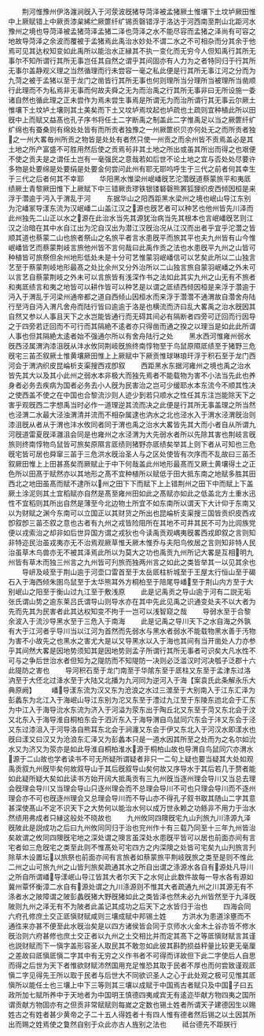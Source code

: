 <!-- { "loadSidebar": true } -->
　　荆河惟豫州伊洛瀍涧旣入于河荥波旣猪导菏泽被孟猪厥土惟壤下土坟垆厥田惟中上厥赋错上中厥贡漆枲絺纻厥篚纤纩锡贡磬错浮于洛达于河西南至荆山北距河水豫州之境也导菏泽被孟猪菏泽孟猪二泽也菏泽之水不能尽容而孟猪之泽尚有可容之地故导菏泽之余波而覆被于孟猪焉此禹治水妙处不谓二水之不可相杂而分其余于他焉可见其达权知变如此禹所以能治水正縁其不执一变化而无穷今人但知禹行其所无事尔不知所谓行其所无事岂任其自然之谓乎其间固亦有人力为之者特同归于行其所无事尔盖静观义理之当然循理而行未尝容一毫之私此便是行其所无事江河之分而为九菏之被于孟猪以至于龙门之凿皆行其所无事也何则理所当分理所当被理所当凿顺行此理而不为私焉非无事而何故夫舜之无为而治禹之行其所无事非曰无所设施一委诸自然也循此理之正未尝作为焉未尝生事焉是所谓无为而治所谓行其无事云尔厥土惟壤下土坟垆土壤则其土美矣而下土又坟垆焉坟起也垆疏也土疏则宜种植此所以田旣中上而赋又益髙也孔子序书将任土二字断禹之制盖此二字惟禹足以当之厥篚纤纩纩绵也有蚕桑则有绵处处皆有而所贡者独豫之一州厥篚织贝亦何处无之而所贡者独之一州大畧毎州所贡之物皆是处处有者然只使一州贡之而余州皆不贡焉盖必是其土地之所产富盛不可胜用然后使之贡焉茍非其土地之所出或虽其所出而得之也艰便不使之贡夫是之谓任土岂有一毫强民之意哉若如后世不论土地之宜与否处处尽要许多物是处要绵是处要绢是处要金何尝问此州有耶无耶呜呼生于三代之前者何其幸生于三代之后者何其不幸耶
　　华阳黑水惟梁州岷嶓旣艺沱濳旣道蔡蒙旅平和夷厎绩厥土青黎厥田惟下上厥赋下中三错厥贡璆铁银镂砮磬熊罴狐狸织皮西倾因桓是来浮于濳逾于沔入于渭乱于河
　　东据华山之阳西距黑水梁州之境也岷山导江东别为沱嶓冡导漾东流为汉岷嶓二山盖江汉之源也旣艺者可以种艺也他州皆先川泽而此州独先二山正以水之源在此治水当先其源犹治病当先其根本也言岷嶓旣艺则江汉之治暗在其中水自江出为沱自汉出为潜江汉旣治况从江汉而出者乎宜乎沱濳之皆顺其道也蔡蒙二山也旅者祭山之名旅平者言水患旣平而旅其平也夫九州皆有山今惟岷嶓皆艺而蔡蒙荆岐言旅他州皆不言何哉曰此禹作贡之法也水患旣平九州之山皆可种植皆可旅祭但余州地形低处未是十分可艺惟蒙羽岷嶓信可以艺矣此所以二山独言艺至于蔡蒙荆岐地形最髙之处比余州又分外治所以二山独言旅自蒙羽岷嶓之外未可以言艺自蔡蒙荆岐之外未可以言旅皆有浅深作书之法如此其实九州之山无有不旅者和夷厎绩言和夷之地皆可以耕作皆可以种艺是以谓之厎绩西倾因桓是来浮于濳逾于沔入于渭乱于河梁州通帝都之道自西倾山因桓水而来浮于濳濳不通渭故自濳舍舟陆行至沔自沔入渭凡舍舟而陆行皆曰逾逾于洛是也横流而济曰乱大畧禹之治水旣因其自然又参以人事且天下之水岂能皆通行而无碍其间必有隔断者四旁可迂回而行因导之于四旁若迂回而不可行而其隔絶不逺者亦只得凿而通之揆之以理当是如此此所谓人事也但其隔絶太逺者始不强通尔所以有舍舟陆行之处
　　黑水西河惟雍州弱水旣西泾属渭汭漆沮旣从沣水攸同荆岐旣旅终南惇物至于鸟鼠原隰厎绩至于猪野三危旣宅三苖丕叙厥土惟黄壤厥田惟上上厥赋中下厥贡惟球琳琅玕浮于积石至于龙门西河会于渭汭织皮昆崘析支渠搜西戎卽叙
　　西距黑水东据河雍州之境也禹之治水皆先其大以及其小此州之弱水本非极大而独先焉者不能载物为害不小法当先此也养身者必务去疾病为国者必务去小人旣为民害治之岂可少缓耶水本东流今不顺其性决之使西盖不使之在中国也合黎流沙则人迹少到若只顺水之性任其东注岂能除天下之害乎观旣西二字想禹当时必作一道理逆其流而决之此便是行其所无事盖理之所当然也泾渭二水最大泾浊渭清并流而不相杂属逮也汭水之北也泾水入于渭水泾渭旣治则漆沮旣从者从于渭也沣水攸同者同于渭也禹之治水大畧皆先其大而小者自从所谓九河旣道雷夏旣泽灉沮会同是也雍州之水泾渭为大先弱水者所以先除其害也荆岐言旣旅则终南惇物鸟鼠皆可旅矣原隰言厎绩则猪野亦厎绩矣举其上则下者从可知也三危旣宅皆可居也舜窜三苖于三危洪水旣治圣人与之区处使皆有次序而不乱故曰三苖丕叙厥田惟上上田甚髙矣而厥赋止于中下何哉盖此州地形最髙而又厥土黄壤得土之正色所以田髙于赋然亦以其地形之髙不宜种植所以赋低于田大抵东南之地赋多胜其田西北之地田虽髙而赋不逮所以州之田下下而赋下上上错荆州之田下中而赋上下盖厥土涂泥则其土宜稻赋亦自然是髙至雍州田如此之髙赋亦如此之低盖北方土重水迅性不宜稻则其所出自然是薄至今北边物土所宜不如东南所以谓天下大计仰于东南又以为财赋之渊今东南可以立国正以其财货之所出也昆崘析支渠搜三国皆贡织皮西戎卽叙卽三苖丕叙之意也古者有九州之戎皆险阻所在其地不可井其民不可为比闾族党便以戎索治之却非如后世异国方谓之戎狄也今读禹贡观嵎夷旣畧西戎即叙之言则知非特迩民治虽戎夷亦无不治焉观厥草惟夭厥木惟乔与夫阳鸟攸居之言则知非特人民治虽草木鸟兽亦无不被其泽焉此所以为莫大之功也禹贡九州所记大畧是互相明九州皆有草木而独三州言之九州皆可刋旅而独两州言之如此之类皆举其一以见其余也
　　导岍及岐至于荆山逾于河壶口雷首至于太岳厎柱析城至于王屋太行恒山至于碣石入于海西倾朱圉鸟鼠至于太华熊耳外方桐柏至于陪尾导嶓至于荆山内方至于大别岷山之阳至于衡山过九江至于敷浅原
　　此是记禹贡之导山逾于河有二説无垢张氏谓山势之逾东莱吕氏谓导山则导水亦在其中先此见禹之识通变处夫不以大者为先而先其为民害者此其达权知变不拘于一岂可以浅智窥之哉
　　导弱水至于合黎余波入于流沙导黑水至于三危入于南海
　　此是记禹之导川天下之水自海之外孰有大于江河者乎导川当以江河为首然而先弱水与黑水者弱水不能载物黑水善于汚物为害不小故先之也黑水之害尤大是以又导黑水以入于海也其间有当开凿处人力亦参乎其间然大畧是因地势须知其是因地势则孟子所谓行其所无事者可识矣大凡水性不可与之争后世治水者但知为之隄防而不知隄防一决则必泛滥汉时河决瓠子泛郡十六此隄防之害也
　　导河积石至于龙门南至于华隂东至于厎柱又东至于孟津东过洛汭至于大伾北过洚水至于大陆又北播为九河同为逆河入于海【案袁氏此条解永乐大典原阙】
　　嶓导漾东流为汉又东为沧浪之水过三澨至于大别南入于江东汇泽为彭蠡东为北江入于海岷山导江东别为沱又东至于澧过九江至于东陵东迆北会于汇东为中江入于海导沇水东流为济入于河溢为荥东出于陶丘北又东至于菏又东北会于汶又北东入于海导淮自桐柏东会于泗沂东入于海导渭自鸟鼠同穴东会于沣又东会于泾又东过漆沮入于河导洛自熊耳东北会于涧瀍又东会于伊又东北入于河汉水即漾水也旣曰漾又曰汉又为沧浪东汇泽又为彭蠡本只是一道水因其所至之处而为之名尔如沇水又为济又为荥亦是如此导淮自桐柏淮水源于桐柏山故也导渭自鸟鼠同穴亦渭水源于二山故也学者读书不可无所疑所谓疑者非只一二句上疑也要当疑其大处如观禹贡叙九州旣毕矣何故叙导山于其后旣叙导山矣何故又序导水于其后若几于赘者能如此疑所疑大矣如此读书方始开阔大抵禹贡有三九州旣当逐州理会导川又当总去理会旣理会导川又当理会导山只逐州理会而不总理会导川不可也只理会导川而不逐州理会亦不可也旣逐州理会又总理会导川而不导山亦不得孔子叙书取其随山二字其意甚深使髙山不定不识天下之大势何以能治水何以成万世永赖之功鲧非不用力于治水然绩用弗成者只縁这般处不晓故也
　　九州攸同四隩旣宅九山刋旅九川涤源九泽旣陂此是説成功之后曰九州攸同同归于治也兖州作十有三载乃同至十三年九州皆治矣故谓之攸同四隩旣宅地之深处谓之隩言虽深处水患旣平皆可以居也前面亦间有言宅者如三危旣宅之类至此则不惟髙处可宅四方之内深隩之处皆可宅矣九山刋旅言刋除草木设置坛以旅祭也前面亦间有言旅者如蔡蒙旅平荆岐旣旅之类至是则不惟此二州之山可旅九州之山皆刋旅矣疏通其水之所自出谓之涤源水各自有源处凡导川之所自所谓嶓导漾岷山导江皆其大者尔天下之水何止此数件故每一导水各有源如冀州覃怀衡漳二水自有源处谓之九川涤源则不惟其大者疏通九州之川其源无有不涤者水之陂障谓之陂彭蠡旣猪大野旣猪如此之类皆泽也然未必九州皆然至于九泽旣陂则九州之泽无有不为陂者此盖记其成功之后天下之水皆归于治也
　　四海会同六府孔修庶土交正厎愼财赋咸则三壤成赋中邦锡土姓
　　方洪水为患道涂壅而不通徃来亦甚不便至此水旣治矣是以四方诸侯皆会同于京师水火金木土谷亦皆不修水旣治则六府甚修也庶土交正者以九州之土交相比并而定其髙下之等厎愼财赋言其谨也説财赋而下一愼字盖形容圣人取民其不敢忽如此彼其斟酌损益秤量比较更无毫厘之差故曰厎愼厎愼二字其中有无穷之义作书者不可得而详故但下此二字使后人自思而得之后世为天下者惟欲财赋沛然国用充足惟恐其取于民者不厚也而何尝致谨观厎愼二字见得先王所以取于民者与后世大不同欲识圣人之心于此处观之极可见惟其厎愼所以能任土也三壤上中下三等则其三壤以成赋于中国焉古者赋只及中国子曰五政所加七赋所养中于天地者为中国明王慎德四夷咸宾无有逺迩毕献方物四夷之国所谓贡献方物固亦有之但贡非常赋赋则每嵗之定数也锡土姓者所谓天子建德因生以赐姓古之有姓者甚少黄帝之子二十五人得姓者十有四人惟有德者然后锡之以土因其所出而赐之姓焉使之敻然自别于众此亦古人旌别之法也
　　祗台德先不距朕行
